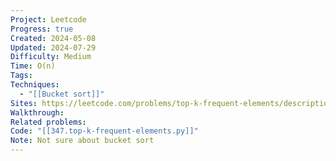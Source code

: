 ```yaml
---
Project: Leetcode
Progress: true
Created: 2024-05-08
Updated: 2024-07-29
Difficulty: Medium
Time: O(n)
Tags: 
Techniques:
  - "[[Bucket sort]]"
Sites: https://leetcode.com/problems/top-k-frequent-elements/description/
Walkthrough: 
Related problems: 
Code: "[[347.top-k-frequent-elements.py]]"
Note: Not sure about bucket sort
---
```

